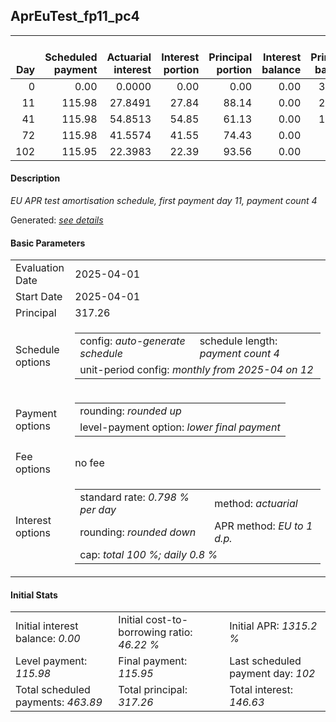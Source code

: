 <h2>AprEuTest_fp11_pc4</h2>
<table>
    <thead style="vertical-align: bottom;">
        <th style="text-align: right;">Day</th>
        <th style="text-align: right;">Scheduled payment</th>
        <th style="text-align: right;">Actuarial interest</th>
        <th style="text-align: right;">Interest portion</th>
        <th style="text-align: right;">Principal portion</th>
        <th style="text-align: right;">Interest balance</th>
        <th style="text-align: right;">Principal balance</th>
        <th style="text-align: right;">Total actuarial interest</th>
        <th style="text-align: right;">Total interest</th>
        <th style="text-align: right;">Total principal</th>
    </thead>
    <tr style="text-align: right;">
        <td class="ci00">0</td>
        <td class="ci01" style="white-space: nowrap;">0.00</td>
        <td class="ci02">0.0000</td>
        <td class="ci03">0.00</td>
        <td class="ci04">0.00</td>
        <td class="ci05">0.00</td>
        <td class="ci06">317.26</td>
        <td class="ci07">0.0000</td>
        <td class="ci08">0.00</td>
        <td class="ci09">0.00</td>
    </tr>
    <tr style="text-align: right;">
        <td class="ci00">11</td>
        <td class="ci01" style="white-space: nowrap;">115.98</td>
        <td class="ci02">27.8491</td>
        <td class="ci03">27.84</td>
        <td class="ci04">88.14</td>
        <td class="ci05">0.00</td>
        <td class="ci06">229.12</td>
        <td class="ci07">27.8491</td>
        <td class="ci08">27.84</td>
        <td class="ci09">88.14</td>
    </tr>
    <tr style="text-align: right;">
        <td class="ci00">41</td>
        <td class="ci01" style="white-space: nowrap;">115.98</td>
        <td class="ci02">54.8513</td>
        <td class="ci03">54.85</td>
        <td class="ci04">61.13</td>
        <td class="ci05">0.00</td>
        <td class="ci06">167.99</td>
        <td class="ci07">82.7004</td>
        <td class="ci08">82.69</td>
        <td class="ci09">149.27</td>
    </tr>
    <tr style="text-align: right;">
        <td class="ci00">72</td>
        <td class="ci01" style="white-space: nowrap;">115.98</td>
        <td class="ci02">41.5574</td>
        <td class="ci03">41.55</td>
        <td class="ci04">74.43</td>
        <td class="ci05">0.00</td>
        <td class="ci06">93.56</td>
        <td class="ci07">124.2578</td>
        <td class="ci08">124.24</td>
        <td class="ci09">223.70</td>
    </tr>
    <tr style="text-align: right;">
        <td class="ci00">102</td>
        <td class="ci01" style="white-space: nowrap;">115.95</td>
        <td class="ci02">22.3983</td>
        <td class="ci03">22.39</td>
        <td class="ci04">93.56</td>
        <td class="ci05">0.00</td>
        <td class="ci06">0.00</td>
        <td class="ci07">146.6560</td>
        <td class="ci08">146.63</td>
        <td class="ci09">317.26</td>
    </tr>
</table>
<h4>Description</h4>
<p><i>EU APR test amortisation schedule, first payment day 11, payment count 4</i></p>
<p>Generated: <i><a href="../GeneratedDate.html">see details</a></i></p>
<h4>Basic Parameters</h4>
<table>
    <tr>
        <td>Evaluation Date</td>
        <td>2025-04-01</td>
    </tr>
    <tr>
        <td>Start Date</td>
        <td>2025-04-01</td>
    </tr>
    <tr>
        <td>Principal</td>
        <td>317.26</td>
    </tr>
    <tr>
        <td>Schedule options</td>
        <td>
            <table>
                <tr>
                    <td>config: <i>auto-generate schedule</i></td>
                    <td>schedule length: <i><i>payment count</i> 4</i></td>
                </tr>
                <tr>
                    <td colspan="2" style="white-space: nowrap;">unit-period config: <i>monthly from 2025-04 on 12</i></td>
                </tr>
            </table>
        </td>
    </tr>
    <tr>
        <td>Payment options</td>
        <td>
            <table>
                <tr>
                    <td>rounding: <i>rounded up</i></td>
                </tr>
                <tr>
                    <td>level-payment option: <i>lower&nbsp;final&nbsp;payment</i></td>
                </tr>
            </table>
        </td>
    </tr>
    <tr>
        <td>Fee options</td>
        <td>no fee
        </td>
    </tr>
    <tr>
        <td>Interest options</td>
        <td>
            <table>
                <tr>
                    <td>standard rate: <i>0.798 % per day</i></td>
                    <td>method: <i>actuarial</i></td>
                </tr>
                <tr>
                    <td>rounding: <i>rounded down</i></td>
                    <td>APR method: <i>EU to 1 d.p.</i></td>
                </tr>
                <tr>
                    <td colspan="2">cap: <i>total 100 %; daily 0.8 %</td>
                </tr>
            </table>
        </td>
    </tr>
</table>
<h4>Initial Stats</h4>
<table>
    <tr>
        <td>Initial interest balance: <i>0.00</i></td>
        <td>Initial cost-to-borrowing ratio: <i>46.22 %</i></td>
        <td>Initial APR: <i>1315.2 %</i></td>
    </tr>
    <tr>
        <td>Level payment: <i>115.98</i></td>
        <td>Final payment: <i>115.95</i></td>
        <td>Last scheduled payment day: <i>102</i></td>
    </tr>
    <tr>
        <td>Total scheduled payments: <i>463.89</i></td>
        <td>Total principal: <i>317.26</i></td>
        <td>Total interest: <i>146.63</i></td>
    </tr>
</table>